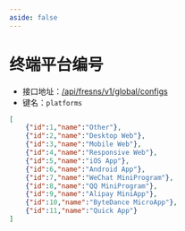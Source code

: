 ```yaml
---
aside: false
---
```


# 终端平台编号

- 接口地址：[/api/fresns/v1/global/configs](/api/global/configs.md)
- 键名：`platforms`

```json
[
    {"id":1,"name":"Other"},
    {"id":2,"name":"Desktop Web"},
    {"id":3,"name":"Mobile Web"},
    {"id":4,"name":"Responsive Web"},
    {"id":5,"name":"iOS App"},
    {"id":6,"name":"Android App"},
    {"id":7,"name":"WeChat MiniProgram"},
    {"id":8,"name":"QQ MiniProgram"},
    {"id":9,"name":"Alipay MiniApp"},
    {"id":10,"name":"ByteDance MicroApp"},
    {"id":11,"name":"Quick App"}
]
```